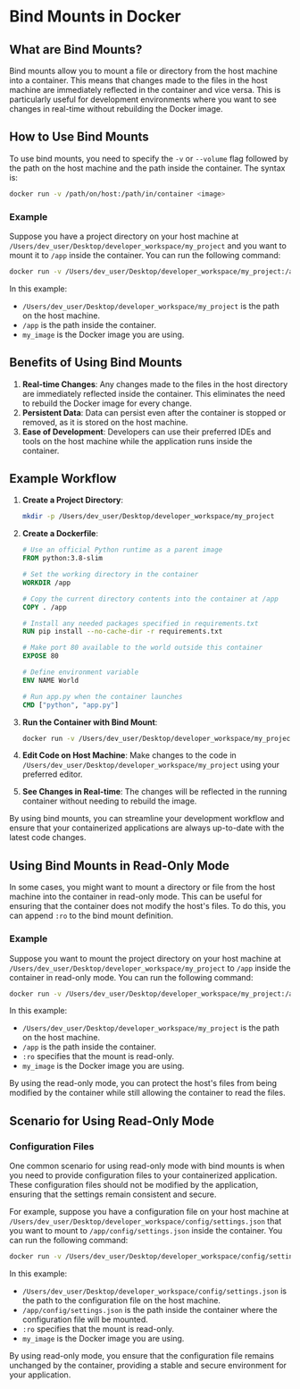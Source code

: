 # Bind Mounts in Docker

## What are Bind Mounts?

Bind mounts allow you to mount a file or directory from the host machine into a container. This means that changes made to the files in the host machine are immediately reflected in the container and vice versa. This is particularly useful for development environments where you want to see changes in real-time without rebuilding the Docker image.

## How to Use Bind Mounts

To use bind mounts, you need to specify the `-v` or `--volume` flag followed by the path on the host machine and the path inside the container. The syntax is:

```sh
docker run -v /path/on/host:/path/in/container <image>
```

### Example

Suppose you have a project directory on your host machine at `/Users/dev_user/Desktop/developer_workspace/my_project` and you want to mount it to `/app` inside the container. You can run the following command:

```sh
docker run -v /Users/dev_user/Desktop/developer_workspace/my_project:/app my_image
```

In this example:
- `/Users/dev_user/Desktop/developer_workspace/my_project` is the path on the host machine.
- `/app` is the path inside the container.
- `my_image` is the Docker image you are using.

## Benefits of Using Bind Mounts

1. **Real-time Changes**: Any changes made to the files in the host directory are immediately reflected inside the container. This eliminates the need to rebuild the Docker image for every change.
2. **Persistent Data**: Data can persist even after the container is stopped or removed, as it is stored on the host machine.
3. **Ease of Development**: Developers can use their preferred IDEs and tools on the host machine while the application runs inside the container.

## Example Workflow

1. **Create a Project Directory**:
    ```sh
    mkdir -p /Users/dev_user/Desktop/developer_workspace/my_project
    ```

2. **Create a Dockerfile**:
    ```Dockerfile
    # Use an official Python runtime as a parent image
    FROM python:3.8-slim

    # Set the working directory in the container
    WORKDIR /app

    # Copy the current directory contents into the container at /app
    COPY . /app

    # Install any needed packages specified in requirements.txt
    RUN pip install --no-cache-dir -r requirements.txt

    # Make port 80 available to the world outside this container
    EXPOSE 80

    # Define environment variable
    ENV NAME World

    # Run app.py when the container launches
    CMD ["python", "app.py"]
    ```

3. **Run the Container with Bind Mount**:
    ```sh
    docker run -v /Users/dev_user/Desktop/developer_workspace/my_project:/app -p 4000:80 my_image
    ```

4. **Edit Code on Host Machine**: Make changes to the code in `/Users/dev_user/Desktop/developer_workspace/my_project` using your preferred editor.

5. **See Changes in Real-time**: The changes will be reflected in the running container without needing to rebuild the image.

By using bind mounts, you can streamline your development workflow and ensure that your containerized applications are always up-to-date with the latest code changes.

## Using Bind Mounts in Read-Only Mode

In some cases, you might want to mount a directory or file from the host machine into the container in read-only mode. This can be useful for ensuring that the container does not modify the host's files. To do this, you can append `:ro` to the bind mount definition.

### Example

Suppose you want to mount the project directory on your host machine at `/Users/dev_user/Desktop/developer_workspace/my_project` to `/app` inside the container in read-only mode. You can run the following command:

```sh
docker run -v /Users/dev_user/Desktop/developer_workspace/my_project:/app:ro my_image
```

In this example:
- `/Users/dev_user/Desktop/developer_workspace/my_project` is the path on the host machine.
- `/app` is the path inside the container.
- `:ro` specifies that the mount is read-only.
- `my_image` is the Docker image you are using.

By using the read-only mode, you can protect the host's files from being modified by the container while still allowing the container to read the files.

## Scenario for Using Read-Only Mode

### Configuration Files

One common scenario for using read-only mode with bind mounts is when you need to provide configuration files to your containerized application. These configuration files should not be modified by the application, ensuring that the settings remain consistent and secure.

For example, suppose you have a configuration file on your host machine at `/Users/dev_user/Desktop/developer_workspace/config/settings.json` that you want to mount to `/app/config/settings.json` inside the container. You can run the following command:

```sh
docker run -v /Users/dev_user/Desktop/developer_workspace/config/settings.json:/app/config/settings.json:ro my_image
```

In this example:
- `/Users/dev_user/Desktop/developer_workspace/config/settings.json` is the path to the configuration file on the host machine.
- `/app/config/settings.json` is the path inside the container where the configuration file will be mounted.
- `:ro` specifies that the mount is read-only.
- `my_image` is the Docker image you are using.

By using read-only mode, you ensure that the configuration file remains unchanged by the container, providing a stable and secure environment for your application.